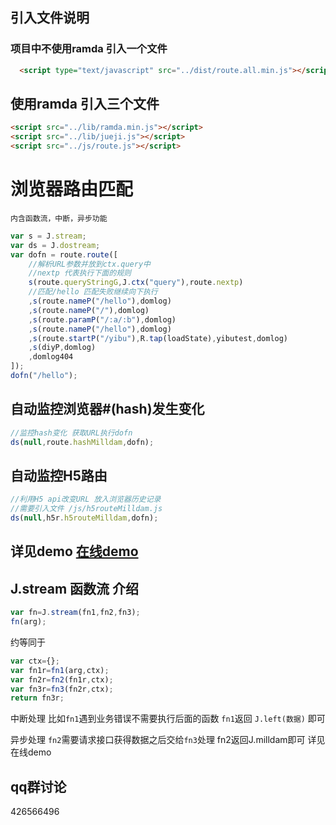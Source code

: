 ## 引入文件说明
### 项目中不使用ramda  引入一个文件
```html
  <script type="text/javascript" src="../dist/route.all.min.js"></script>
```
## 使用ramda 引入三个文件
```html
<script src="../lib/ramda.min.js"></script>
<script src="../lib/jueji.js"></script>
<script src="../js/route.js"></script>
```
# 浏览器路由匹配
`内含函数流，中断，异步功能`
```javascript
var s = J.stream;
var ds = J.dostream;
var dofn = route.route([
	//解析URL参数并放到ctx.query中
	//nextp 代表执行下面的规则
	s(route.queryStringG,J.ctx("query"),route.nextp)
	//匹配/hello 匹配失败继续向下执行
	,s(route.nameP("/hello"),domlog)
	,s(route.nameP("/"),domlog)
	,s(route.paramP("/:a/:b"),domlog)
	,s(route.nameP("/hello"),domlog)
	,s(route.startP("/yibu"),R.tap(loadState),yibutest,domlog)
	,s(diyP,domlog)
	,domlog404
]);
dofn("/hello");
```
## 自动监控浏览器#(hash)发生变化
```javascript
//监控hash变化 获取URL执行dofn
ds(null,route.hashMilldam,dofn);
```
## 自动监控H5路由
```javascript
//利用H5 api改变URL 放入浏览器历史记录
//需要引入文件 /js/h5routeMilldam.js
ds(null,h5r.h5routeMilldam,dofn);
```
## 详见demo [在线demo](http://sandbox.runjs.cn/show/mg3ch4e4)

## J.stream 函数流 介绍
```javascript
var fn=J.stream(fn1,fn2,fn3);
fn(arg);
```
约等同于
```javascript
var ctx={};
var fn1r=fn1(arg,ctx);
var fn2r=fn2(fn1r,ctx);
var fn3r=fn3(fn2r,ctx);
return fn3r;
```
中断处理 比如`fn1`遇到业务错误不需要执行后面的函数
`fn1`返回 `J.left(数据)` 即可

异步处理 `fn2`需要请求接口获得数据之后交给`fn3`处理
fn2返回J.milldam即可  详见在线demo

## qq群讨论
426566496